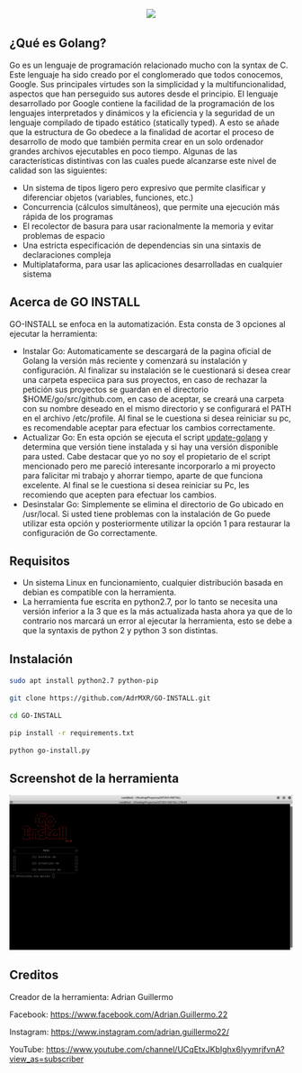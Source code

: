 <p align="center"><img src="https://miro.medium.com/max/3000/1*30aoNxlSnaYrLhBT0O1lzw.png" /></p>

## ¿Qué es Golang?
Go es un lenguaje de programación relacionado mucho con la syntax de C. Este lenguaje ha sido creado por el conglomerado que todos conocemos, Google. Sus principales virtudes son la simplicidad y la multifuncionalidad, aspectos que han perseguido sus autores desde el principio. El lenguaje desarrollado por Google contiene la facilidad de la programación de los lenguajes interpretados y dinámicos y la eficiencia y la seguridad de un lenguaje compilado de tipado estático (statically typed). A esto se añade que la estructura de Go obedece a la finalidad de acortar el proceso de desarrollo de modo que también permita crear en un solo ordenador grandes archivos ejecutables en poco tiempo. Algunas de las características distintivas con las cuales puede alcanzarse este nivel de calidad son las siguientes:

* Un sistema de tipos ligero pero expresivo que permite clasificar y diferenciar objetos (variables, funciones, etc.)
* Concurrencia (cálculos simultáneos), que permite una ejecución más rápida de los programas
* El recolector de basura para usar racionalmente la memoria y evitar problemas de espacio
* Una estricta especificación de dependencias sin una sintaxis de declaraciones compleja
* Multiplataforma, para usar las aplicaciones desarrolladas en cualquier sistema


## Acerca de GO INSTALL
GO-INSTALL se enfoca en la automatización. Esta consta de 3 opciones al ejecutar la herramienta:
* Instalar Go: Automaticamente se descargará de la pagina oficial de Golang la versión más reciente y comenzará su instalación y configuración. Al finalizar su instalación se le cuestionará si desea crear una carpeta especiica para sus proyectos, en caso de rechazar la petición sus proyectos se guardan en el directorio $HOME/go/src/github.com, en caso de aceptar, se creará una carpeta con su nombre deseado en el mismo directorio y se configurará el PATH en el archivo /etc/profile. Al final se le cuestiona si desea reiniciar su pc, es recomendable aceptar para efectuar los cambios correctamente. 
* Actualizar Go: En esta opción se ejecuta el script <a href="https://github.com/udhos/update-golang">update-golang</a> y determina que versión tiene instalada y si hay una versión disponible para usted. Cabe destacar que yo no soy el propietario de el script mencionado pero me pareció interesante incorporarlo a mi proyecto para falicitar mi trabajo y ahorrar tiempo, aparte de que funciona excelente. Al final se le cuestiona si desea reiniciar su Pc, les recomiendo que acepten para efectuar los cambios. 
* Desinstalar Go: Simplemente se elimina el directorio de Go ubicado en /usr/local. Si usted tiene problemas con la instalación de Go puede utilizar esta opción y posteriormente utilizar la opción 1 para restaurar la configuración de Go correctamente. 


## Requisitos 
* Un sistema Linux en funcionamiento, cualquier distribución basada en debian es compatible con la herramienta.
* La herramienta fue escrita en python2.7, por lo tanto se necesita una versión inferior a la 3 que es la más actualizada hasta ahora ya que de lo contrario nos marcará un error al ejecutar la herramienta, esto se debe a que la syntaxis de python 2 y python 3 son distintas. 

## Instalación 
```bash
sudo apt install python2.7 python-pip  
```
```bash
git clone https://github.com/AdrMXR/GO-INSTALL.git
```
```bash
cd GO-INSTALL
```
```bash
pip install -r requirements.txt 
```
```bash
python go-install.py 
```

## Screenshot de la herramienta
<p align="center"><img src="https://github.com/AdrMXR/GO-INSTALL/blob/master/Screenshot.png" /></p>


## Creditos
Creador de la herramienta: Adrian Guillermo

Facebook: https://www.facebook.com/Adrian.Guillermo.22

Instagram: https://www.instagram.com/adrian.guillermo22/

YouTube: https://www.youtube.com/channel/UCqEtxJKbIghx6lyymrjfvnA?view_as=subscriber
































